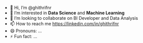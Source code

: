 - 👋 Hi, I’m @ghithrifnr
- 👀 I’m interested in **Data Science** and **Machine Learning**
- 💞️ I’m looking to collaborate on BI Developer and Data Analysis
- 📫 How to reach me https://linkedin.com/in/ghithrifnr
- 😄 Pronouns: ...
- ⚡ Fun fact: ...

<!---
ghithrifnr/ghithrifnr is a ✨ special ✨ repository because its `README.md` (this file) appears on your GitHub profile.
You can click the Preview link to take a look at your changes.
--->
